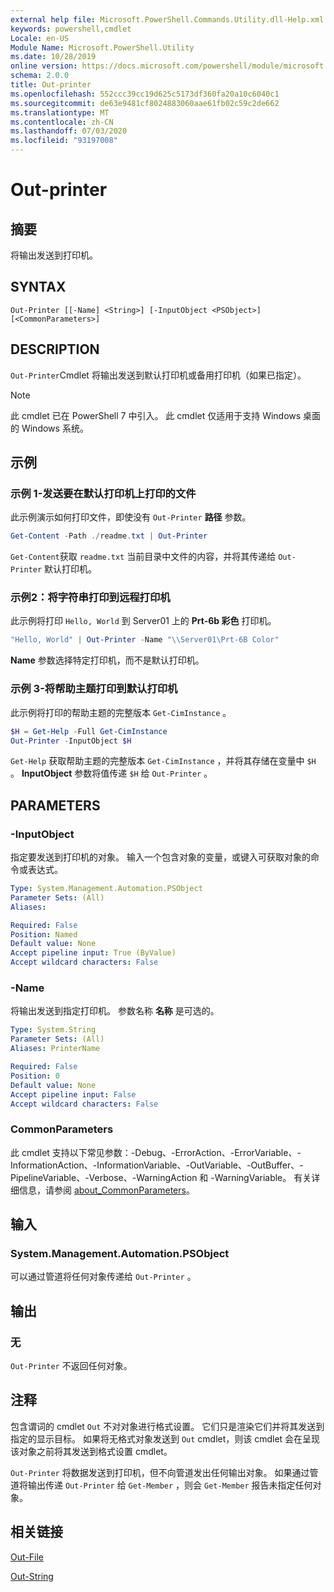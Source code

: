 ```yaml
---
external help file: Microsoft.PowerShell.Commands.Utility.dll-Help.xml
keywords: powershell,cmdlet
Locale: en-US
Module Name: Microsoft.PowerShell.Utility
ms.date: 10/28/2019
online version: https://docs.microsoft.com/powershell/module/microsoft.powershell.utility/out-printer?view=powershell-7&WT.mc_id=ps-gethelp
schema: 2.0.0
title: Out-printer
ms.openlocfilehash: 552ccc39cc19d625c5173df360fa20a10c6040c1
ms.sourcegitcommit: de63e9481cf8024883060aae61fb02c59c2de662
ms.translationtype: MT
ms.contentlocale: zh-CN
ms.lasthandoff: 07/03/2020
ms.locfileid: "93197008"
---
```

# Out-printer

## 摘要
将输出发送到打印机。

## SYNTAX

```
Out-Printer [[-Name] <String>] [-InputObject <PSObject>] [<CommonParameters>]
```

## DESCRIPTION

`Out-Printer`Cmdlet 将输出发送到默认打印机或备用打印机（如果已指定）。

> [!NOTE]
> 此 cmdlet 已在 PowerShell 7 中引入。 此 cmdlet 仅适用于支持 Windows 桌面的 Windows 系统。

## 示例

### 示例 1-发送要在默认打印机上打印的文件

此示例演示如何打印文件，即使没有 `Out-Printer` **路径** 参数。

```powershell
Get-Content -Path ./readme.txt | Out-Printer
```

`Get-Content`获取 `readme.txt` 当前目录中文件的内容，并将其传递给 `Out-Printer` 默认打印机。

### 示例2：将字符串打印到远程打印机

此示例将打印 `Hello, World` 到 Server01 上的 **Prt-6b 彩色** 打印机。

```powershell
"Hello, World" | Out-Printer -Name "\\Server01\Prt-6B Color"
```

**Name** 参数选择特定打印机，而不是默认打印机。

### 示例 3-将帮助主题打印到默认打印机

此示例将打印的帮助主题的完整版本 `Get-CimInstance` 。

```powershell
$H = Get-Help -Full Get-CimInstance
Out-Printer -InputObject $H
```

`Get-Help` 获取帮助主题的完整版本 `Get-CimInstance` ，并将其存储在变量中 `$H` 。 **InputObject** 参数将值传递 `$H` 给 `Out-Printer` 。

## PARAMETERS

### -InputObject

指定要发送到打印机的对象。 输入一个包含对象的变量，或键入可获取对象的命令或表达式。

```yaml
Type: System.Management.Automation.PSObject
Parameter Sets: (All)
Aliases:

Required: False
Position: Named
Default value: None
Accept pipeline input: True (ByValue)
Accept wildcard characters: False
```

### -Name

将输出发送到指定打印机。 参数名称 **名称** 是可选的。

```yaml
Type: System.String
Parameter Sets: (All)
Aliases: PrinterName

Required: False
Position: 0
Default value: None
Accept pipeline input: False
Accept wildcard characters: False
```

### CommonParameters

此 cmdlet 支持以下常见参数：-Debug、-ErrorAction、-ErrorVariable、-InformationAction、-InformationVariable、-OutVariable、-OutBuffer、-PipelineVariable、-Verbose、-WarningAction 和 -WarningVariable。 有关详细信息，请参阅 [about_CommonParameters](https://go.microsoft.com/fwlink/?LinkID=113216)。

## 输入

### System.Management.Automation.PSObject

可以通过管道将任何对象传递给 `Out-Printer` 。

## 输出

### 无

`Out-Printer` 不返回任何对象。

## 注释

包含谓词的 cmdlet `Out` 不对对象进行格式设置。 它们只是渲染它们并将其发送到指定的显示目标。 如果将无格式对象发送到 `Out` cmdlet，则该 cmdlet 会在呈现该对象之前将其发送到格式设置 cmdlet。

`Out-Printer` 将数据发送到打印机，但不向管道发出任何输出对象。 如果通过管道将输出传递 `Out-Printer` 给 `Get-Member` ，则会 `Get-Member` 报告未指定任何对象。

## 相关链接

[Out-File](Out-File.md)

[Out-String](Out-String.md)
